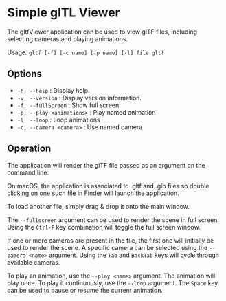 # Simple glTL Viewer

The gltfViewer application can be used to view glTF files, including
selecting cameras and playing animations.

Usage: `gltf [-f] [-c name] [-p name] [-l] file.gltf`

## Options

*  `-h, --help`               : Display help.
*  `-v, --version`            : Display version information.
*  `-f, --fullScreen`         : Show full screen.
*  `-p, --play <animations>`  : Play named animation
*  `-l, --loop`               : Loop animations
*  `-c, --camera <camera>`    : Use named camera


## Operation

The application will render the glTF file passed as an
argument on the command line.

On macOS, the application is associated to .gltf and .glb files
so double clicking on one such file in Finder will launch the
application.

To load another file, simply drag & drop it onto the main window.

The `--fullscreen` argument can be used to render the scene in full screen.
Using the `Ctrl-F` key combination will toggle the full screen window.

If one or more cameras are present in the file, the first one
will initially be used to render the scene. A specific camera can
be selected using the `--camera <name>` argument. Using the `Tab` 
and `BackTab` keys will cycle through available cameras.

To play an animation, use the `--play <name>` argument. The animation
will play once. To play it continuously, use the `--loop` argument.
The `Space` key can be used to pause or resume the current animation.
